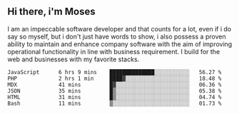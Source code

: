 ## Hi there, i'm Moses

I am an impeccable software developer and that counts for a lot, even if i do say so myself, but i don't just have words to show, i also possess a proven ability to maintain and enhance company software with the aim of improving operational functionality in line with business requirement. I build for the web and businesses with my favorite stacks.
<!--START_SECTION:waka-->

```text
JavaScript      6 hrs 9 mins    ██████████████░░░░░░░░░░░   56.27 %
PHP             2 hrs 1 min     ████▓░░░░░░░░░░░░░░░░░░░░   18.48 %
MDX             41 mins         █▓░░░░░░░░░░░░░░░░░░░░░░░   06.36 %
JSON            35 mins         █▒░░░░░░░░░░░░░░░░░░░░░░░   05.38 %
HTML            31 mins         █▒░░░░░░░░░░░░░░░░░░░░░░░   04.74 %
Bash            11 mins         ▒░░░░░░░░░░░░░░░░░░░░░░░░   01.73 %
```

<!--END_SECTION:waka-->
